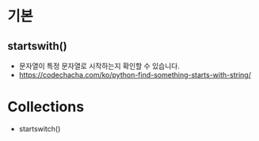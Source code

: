 # 기본

## startswith()

- 문자열이 특정 문자열로 시작하는지 확인할 수 있습니다.
- https://codechacha.com/ko/python-find-something-starts-with-string/





# Collections

- startswitch()

